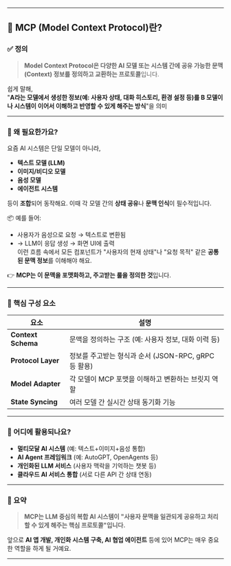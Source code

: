 
---

## 🧠 MCP (Model Context Protocol)란?

### ✅ 정의
> **Model Context Protocol은 다양한 AI 모델 또는 시스템 간에 공유 가능한 문맥(Context) 정보를 정의하고 교환하는 프로토콜**입니다.

쉽게 말해,  
"**A라는 모델에서 생성한 정보(예: 사용자 상태, 대화 히스토리, 환경 설정 등)를 B 모델이나 시스템이 이어서 이해하고 반영할 수 있게 해주는 방식**"을 의미

---

### 🔄 왜 필요한가요?

요즘 AI 시스템은 단일 모델이 아니라,  
- **텍스트 모델 (LLM)**  
- **이미지/비디오 모델**  
- **음성 모델**  
- **에이전트 시스템**

등이 **조합**되어 동작해요. 이때 각 모델 간의 **상태 공유**나 **문맥 인식**이 필수적입니다.

📦 예를 들어:
- 사용자가 음성으로 요청 → 텍스트로 변환됨  
- → LLM이 응답 생성 → 화면 UI에 출력  
이런 흐름 속에서 모든 컴포넌트가 "사용자의 현재 상태"나 "요청 목적" 같은 **공통된 문맥 정보**를 이해해야 해요.

👉 **MCP는 이 문맥을 포맷화하고, 주고받는 룰을 정의한 것**입니다.

---

### 🧩 핵심 구성 요소

| 요소 | 설명 |
|------|------|
| **Context Schema** | 문맥을 정의하는 구조 (예: 사용자 정보, 대화 이력 등) |
| **Protocol Layer** | 정보를 주고받는 형식과 순서 (JSON-RPC, gRPC 등 활용) |
| **Model Adapter** | 각 모델이 MCP 포맷을 이해하고 변환하는 브릿지 역할 |
| **State Syncing** | 여러 모델 간 실시간 상태 동기화 기능 |

---

### 🧠 어디에 활용되나요?
- **멀티모달 AI 시스템** (예: 텍스트+이미지+음성 통합)
- **AI Agent 프레임워크** (예: AutoGPT, OpenAgents 등)
- **개인화된 LLM 서비스** (사용자 맥락을 기억하는 챗봇 등)
- **클라우드 AI 서비스 통합** (서로 다른 API 간 상태 연동)

---

### 📌 요약
> **MCP는 LLM 중심의 복합 AI 시스템이 "사용자 문맥을 일관되게 공유하고 처리할 수 있게 해주는 핵심 프로토콜"입니다.**

앞으로 **AI 앱 개발, 개인화 시스템 구축, AI 협업 에이전트** 등에 있어 MCP는 매우 중요한 역할을 하게 될 거예요.

---
